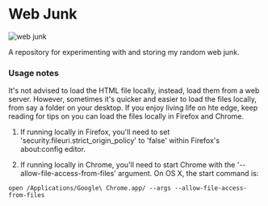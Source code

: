 # Web Junk

![web junk](https://corenominal.org/wp-content/uploads/2016/04/dustbin.png "Web Junk")

A repository for experimenting with and storing my random web junk.

### Usage notes

It's not advised to load the HTML file locally, instead, load them from a web server. However, sometimes it's quicker and easier to load the files locally, from say a folder on your desktop. If you enjoy living life on hte edge, keep reading for tips on you can load the files locally in Firefox and Chrome.

1. If running locally in Firefox, you'll need to set 'security.fileuri.strict_origin_policy' to 'false' within Firefox's about:config editor.

2. If running locally in Chrome, you'll need to start Chrome with the '--allow-file-access-from-files' argument. On OS X, the start command is:

`open /Applications/Google\ Chrome.app/ --args --allow-file-access-from-files`
